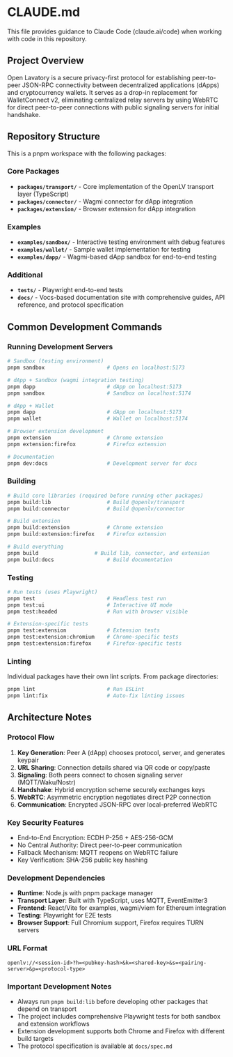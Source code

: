 # CLAUDE.md

This file provides guidance to Claude Code (claude.ai/code) when working with code in this repository.

## Project Overview

Open Lavatory is a secure privacy-first protocol for establishing peer-to-peer JSON-RPC connectivity between decentralized applications (dApps) and cryptocurrency wallets. It serves as a drop-in replacement for WalletConnect v2, eliminating centralized relay servers by using WebRTC for direct peer-to-peer connections with public signaling servers for initial handshake.

## Repository Structure

This is a pnpm workspace with the following packages:

### Core Packages
- **`packages/transport/`** - Core implementation of the OpenLV transport layer (TypeScript)
- **`packages/connector/`** - Wagmi connector for dApp integration
- **`packages/extension/`** - Browser extension for dApp integration

### Examples
- **`examples/sandbox/`** - Interactive testing environment with debug features
- **`examples/wallet/`** - Sample wallet implementation for testing
- **`examples/dapp/`** - Wagmi-based dApp sandbox for end-to-end testing

### Additional
- **`tests/`** - Playwright end-to-end tests
- **`docs/`** - Vocs-based documentation site with comprehensive guides, API reference, and protocol specification

## Common Development Commands

### Running Development Servers
```bash
# Sandbox (testing environment)
pnpm sandbox                    # Opens on localhost:5173

# dApp + Sandbox (wagmi integration testing)
pnpm dapp                       # dApp on localhost:5173
pnpm sandbox                    # Sandbox on localhost:5174

# dApp + Wallet
pnpm dapp                       # dApp on localhost:5173
pnpm wallet                     # Wallet on localhost:5174

# Browser extension development
pnpm extension                  # Chrome extension
pnpm extension:firefox          # Firefox extension

# Documentation
pnpm dev:docs                   # Development server for docs
```

### Building
```bash
# Build core libraries (required before running other packages)
pnpm build:lib                  # Build @openlv/transport
pnpm build:connector            # Build @openlv/connector

# Build extension
pnpm build:extension            # Chrome extension
pnpm build:extension:firefox    # Firefox extension

# Build everything
pnpm build                  # Build lib, connector, and extension
pnpm build:docs                 # Build documentation
```

### Testing
```bash
# Run tests (uses Playwright)
pnpm test                       # Headless test run
pnpm test:ui                    # Interactive UI mode
pnpm test:headed                # Run with browser visible

# Extension-specific tests
pnpm test:extension             # Extension tests
pnpm test:extension:chromium    # Chrome-specific tests
pnpm test:extension:firefox     # Firefox-specific tests
```

### Linting
Individual packages have their own lint scripts. From package directories:
```bash
pnpm lint                       # Run ESLint
pnpm lint:fix                   # Auto-fix linting issues
```

## Architecture Notes

### Protocol Flow
1. **Key Generation**: Peer A (dApp) chooses protocol, server, and generates keypair
2. **URL Sharing**: Connection details shared via QR code or copy/paste
3. **Signaling**: Both peers connect to chosen signaling server (MQTT/Waku/Nostr)
4. **Handshake**: Hybrid encryption scheme securely exchanges keys
5. **WebRTC**: Asymmetric encryption negotiates direct P2P connection
6. **Communication**: Encrypted JSON-RPC over local-preferred WebRTC

### Key Security Features
- End-to-End Encryption: ECDH P-256 + AES-256-GCM
- No Central Authority: Direct peer-to-peer communication
- Fallback Mechanism: MQTT reopens on WebRTC failure
- Key Verification: SHA-256 public key hashing

### Development Dependencies
- **Runtime**: Node.js with pnpm package manager
- **Transport Layer**: Built with TypeScript, uses MQTT, EventEmitter3
- **Frontend**: React/Vite for examples, wagmi/viem for Ethereum integration
- **Testing**: Playwright for E2E tests
- **Browser Support**: Full Chromium support, Firefox requires TURN servers

### URL Format
```
openlv://<session-id>?h=<pubkey-hash>&k=<shared-key>&s=<pairing-server>&p=<protocol-type>
```

### Important Development Notes
- Always run `pnpm build:lib` before developing other packages that depend on transport
- The project includes comprehensive Playwright tests for both sandbox and extension workflows
- Extension development supports both Chrome and Firefox with different build targets
- The protocol specification is available at `docs/spec.md`
